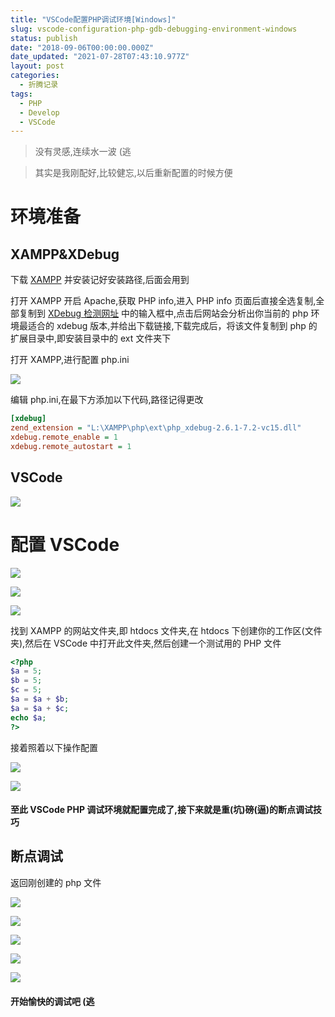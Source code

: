 ```yaml
---
title: "VSCode配置PHP调试环境[Windows]"
slug: vscode-configuration-php-gdb-debugging-environment-windows
status: publish
date: "2018-09-06T00:00:00.000Z"
date_updated: "2021-07-28T07:43:10.977Z"
layout: post
categories:
  - 折腾记录
tags:
  - PHP
  - Develop
  - VSCode
---
```


> 没有灵感,连续水一波 (逃

> 其实是我刚配好,比较健忘,以后重新配置的时候方便

# 环境准备

## XAMPP&XDebug

下载 [XAMPP](https://www.apachefriends.org/xampp-files/7.2.9/xampp-win32-7.2.9-0-VC15-installer.exe) 并安装记好安装路径,后面会用到

打开 XAMPP 开启 Apache,获取 PHP info,进入 PHP info 页面后直接全选复制,全部复制到 [XDebug 检测网址](https://xdebug.org/wizard.php) 中的输入框中,点击后网站会分析出你当前的 php 环境最适合的 xdebug 版本,并给出下载链接,下载完成后，将该文件复制到 php 的扩展目录中,即安装目录中的 ext 文件夹下

打开 XAMPP,进行配置 php.ini

![](0658a702-f312-4996-9bdd-cebec16d71dd.jpg)

编辑 php.ini,在最下方添加以下代码,路径记得更改

```ini
[xdebug]
zend_extension = "L:\XAMPP\php\ext\php_xdebug-2.6.1-7.2-vc15.dll"
xdebug.remote_enable = 1
xdebug.remote_autostart = 1
```

## VSCode

![](b188376f-4cfa-419c-b391-4397f5107ef4.jpg)

# 配置 VSCode

![](6e67f371-17c8-45bc-bca1-74af06110bc9.jpg)

![](cfa26d47-c72c-4d82-98a4-e663d67d0337.jpg)

![](0bde6720-9095-4dd4-b774-929d1a61897e.jpg)

找到 XAMPP 的网站文件夹,即 htdocs 文件夹,在 htdocs 下创建你的工作区(文件夹),然后在 VSCode 中打开此文件夹,然后创建一个测试用的 PHP 文件

```php
<?php
$a = 5;
$b = 5;
$c = 5;
$a = $a + $b;
$a = $a + $c;
echo $a;
?>
```

接着照着以下操作配置

![](5a7a9396-d3b1-402d-9471-fb1ff110c79a.jpg)

![](e55243c5-63a3-4551-beb3-93cb26318fb2.jpg)

#### 至此 VSCode PHP 调试环境就配置完成了,接下来就是重(坑)磅(逼)的断点调试技巧

## 断点调试

返回刚创建的 php 文件

![](77df43ba-ef39-40db-bfb4-f966357cb9ab.jpg)

![](c74617fe-bd66-462d-a02f-86f9b30000d7.jpg)

![](b223401b-c693-4966-a758-fd803bacb67f.jpg)

![](fe91955d-98fc-44e9-b9ac-b626792165d7.jpg)

![](a152725d-70fa-4fbc-82c2-482f1e50bdb3.jpg)

#### 开始愉快的调试吧 (逃
